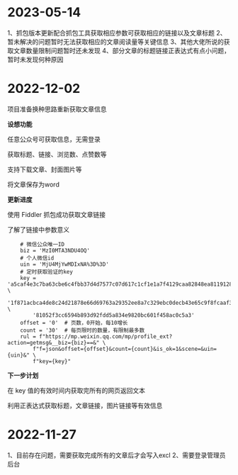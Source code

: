 # 2023-05-14
1、抓包版本更新配合抓包工具获取相应参数可获取相应的链接以及文章标题
2、暂未解决的问题暂时无法获取相应的文章阅读量等关键信息
3、其他大佬所说的获取文章数量限制问题暂时还未发现
4、部分文章的标题链接正表达式有点小问题，暂时未发现何种原因


# 2022-12-02
项目准备换种思路重新获取文章信息

**设想功能**

任意公众号可获取信息，无需登录

获取标题、链接、浏览数、点赞数等

支持下载文章、封面图片等

将文章保存为word


**更新进度**

使用 Fiddler 抓包成功获取文章链接

了解了链接中参数意义

        # 微信公众唯一ID
        biz = 'MzI0MTA3NDU4OQ'
        # 个人微信id
        uin = 'MjU4MjYwMDIxNA%3D%3D'
        # 定时获取验证的key
        key = 'a5caf4e3c7ba63cbe6c4fbb37d4d7577c07d617c1cf1e1a7f4129caa82848ea81191282b75ca5c8fc51f8983154937450fe4ea59321c' \
            '1f871acbca4de8c24d21878e66d69763a29352ee8a7c329ebc0decb43e65c9f8fcaaf301bf0bac283614bef3626139bcd0d' \
            '81052f3cc6594b893d92fdd5a834e9820bc601f458ac0c5a3'
        offset = '0'  # 页数，0开始，每10增长
        count = '30'  # 每页限时的数量，有限制最多数
        rul = f"https://mp.weixin.qq.com/mp/profile_ext?action=getmsg&__biz={biz}==&" \
            f"f=json&offset={offset}&count={count}&is_ok=1&scene=&uin={uin}&" \
            f"key={key}"


**下一步计划**

在 key 值的有效时间内获取完所有的网页返回文本

利用正表达式获取标题，文章链接，图片链接等有效信息


# 2022-11-27
1、目前存在问题，需要获取完成所有的文章后才会写入excl
2、需要登录管理员后台




